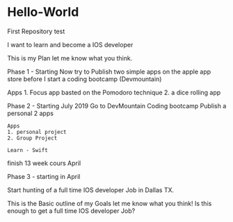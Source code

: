 # Hello-World
First Repository test


I want to learn and become a IOS developer

This is my Plan let me know what you think.

Phase 1 - Starting Now
  try to Publish two simple apps on the apple app store before I start a coding bootcamp (Devmountain)

  Apps
    1. Focus app basted on the Pomodoro technique
    2. a dice rolling app
    
Phase 2 - Starting July 2019
Go to DevMountain Coding bootcamp
  Publish a personal 2 apps
  
    Apps
    1. personal project
    2. Group Project
    
    Learn - Swift

finish 13 week cours April

Phase 3 - starting in April

Start hunting of a full time IOS developer Job in Dallas TX.


This is the Basic outline of my Goals let me know what you think! Is this enough to get a full time IOS developer Job? 

